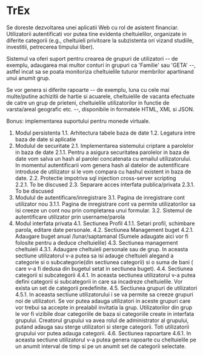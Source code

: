 # TrEx

Se doreste dezvoltarea unei aplicatii Web cu rol de asistent financiar. 
Utilizatorii autentificati vor putea tine evidenta cheltuielilor, organizate in diferite categorii (e.g., cheltuieli privitoare la subzistenta ori vizand studiile, investitii, petrecerea timpului liber). 

Sistemul va oferi suport pentru crearea de grupuri de utilizatori -- de exemplu, adaugarea mai multor conturi in grupuri ca 'Familie' sau 'GETA' --, astfel incat sa se poata monitoriza cheltuielile tuturor membrilor apartinand unui anumit grup. 

Se vor genera si diferite rapoarte -- de exemplu, luna cu cele mai multe/putine achizitii de hartie si acuarele, cheltuielile de vacanta efectuate de catre un grup de prieteni, cheltuielile utilizatorilor in functie de varsta/areal geografic etc. --, disponibile in formatele HTML, XML si JSON.

Bonus: implementarea suportului pentru monede virtuale.

1.	Modul persistenta
1.1.	Arhitectura tabele baza de date
1.2.	Legatura intre baza de date si aplicatie
2.	Modulul de securitate
2.1.	Implementarea sistemului criptare a parolelor in baza de date
2.1.1.	Pentru a asigura securitatea parolelor in baza de date vom salva un hash al parolei concatenata cu emailul utilizatorului. In momentul autentificarii vom genera hash al datelor de autentificare introduse de utilizator si le vom compara cu hashul existent in baza de date.
2.2.	Protectie impotriva sql injection cross-server scripting	
2.2.1.	To be discused
2.3.	Separare acces interfata publica/privata
2.3.1.	To be discused
3.	Modulul de autentificare/inregistrare
3.1.	Pagina de inregistrare cont utilizator nou
3.1.1.	Pagina de inregistrare cont va permite utilizatorilor sa isi creeze un cont nou prin completarea unui formular.
3.2.	Sistemul de autentificare utilizator prin username/parola
4.	Modul interfata privata
4.1.	Sectiunea Profil
4.1.1.	Setari profil, schimbare parola, editare date personale.
4.2.	Sectiunea Management buget
4.2.1.	Adaugare buget anual /lunar/saptamanal (Sumele adaugate aici vor fi folosite pentru a deduce cheltuielile) 
4.3.	Sectiunea management cheltuieli
4.3.1.	Adaugare cheltuieli personale sau de grup. In aceasta sectiune utilizatorul v-a putea sa isi adauge cheltuieli alegand a categorie si o subcategorie(din sectiunea categorii) si o suma de bani ( care v-a fi dedusa din bugetul setat in sectiunea buget).
4.4.	Sectiunea categorii si subcategorii
4.4.1.	In aceasta sectiunea utilizatorul v-a putea defini categorii si subcategorii in care sa incadreze cheltuielile. Vor exista un set de categorii predefinite.
4.5.	Sectiunea grupuri de utilizatori
4.5.1.	In aceasta sectiune utilizatorului i se va permite sa creeze grupuri noi de utilizatori. Se vor putea adauga utilizatori in aceste grupuri care vor trebui sa accepte in prealabil invitatia la grup. Utilizatorilor din grup le vor fi vizibile doar categoriile de baza si categoriile create in interfata grupului. Creatorul grupului va avea rolul de administrator al grupului, putand adauga sau sterge utilizatori si sterge categorii. Toti utilizatorii grupului vor putea adauga categorii. 
4.6.	Sectiunea rapoartare
4.6.1.	In aceasta sectiune utilizatorul v-a putea genera rapoarte cu cheltuielile pe un anumit interval de timp si pe un anumit set de categorii selectate.
